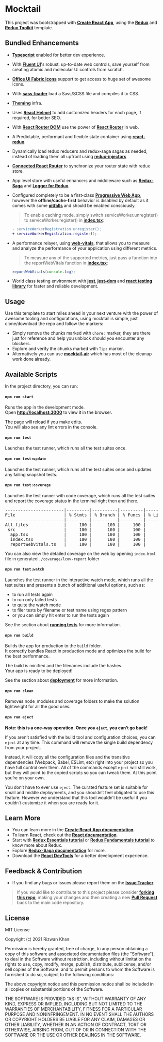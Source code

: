 # Mocktail

This project was bootstrapped with [**Create React App**](https://github.com/facebook/create-react-app), using the [**Redux**](https://redux.js.org/) and [**Redux Toolkit**](https://redux-toolkit.js.org/) template.

## Bundled Enhancements

- [**Typescript**](https://www.typescriptlang.org/) enabled for better dev experience.
- With [**Fluent UI**](https://developer.microsoft.com/en-us/fluentui#/controls/web)'s robust, up-to-date web controls, save yourself from creating atomic and molecular UI controls from scratch.
- [**Office UI Fabric Icons**](https://uifabricicons.azurewebsites.net/) support to get access to huge set of awesome icons.
- With [**sass-loader**](https://www.npmjs.com/package/sass-loader) load a Sass/SCSS file and compiles it to CSS.
- [**Theming**](https://aka.ms/themedesigner) infra.
- Uses [**React Helmet**](https://www.npmjs.com/package/sass-loader) to add customized headers for each page, if required, for better SEO.
- With [**React Router DOM**](https://www.npmjs.com/package/react-router-dom) use the power of [**React Router**](https://reactrouter.com/) in web.
- A Predictable, performant and flexible state container using [**react-redux**](https://www.npmjs.com/package/react-redux).
- Dynamically load redux reducers and redux-saga sagas as needed, instead of loading them all upfront using [**redux-injectors**](https://www.npmjs.com/package/redux-injectors).
- [**Connected React Router**](https://www.npmjs.com/package/connected-react-router) to synchronize your router state with redux store.
- App level store with useful enhancers and middleware such as [**Redux-Saga**](https://redux-saga.js.org/) and [**Logger for Redux**](https://www.npmjs.com/package/redux-logger).
- Configured completely to be a first-class [**Progressive Web App**](https://developers.google.com/web/progressive-web-apps/), however the **offline/cache-first** behavior is disabled by default as it comes with some [**pitfalls**](https://github.com/facebook/create-react-app/issues/2398) and should be enabled consciously.

  > To enable caching mode, simply switch serviceWorker.unregister() to serviceWorker.register() in [**index.tsx**](https://github.com/rizz-wan/mocktail/blob/main/src/index.tsx):

  ```diff
  - serviceWorkerRegistration.unregister();
  + serviceWorkerRegistration.register();
  ```

- A performance relayer, using [**web-vitals**](https://github.com/GoogleChrome/web-vitals), that allows you to measure and analyze the performance of your application using different metrics.

  > To measure any of the supported metrics, just pass a function into the reportWebVitals function in [**index.tsx**](https://github.com/rizz-wan/mocktail/blob/main/src/index.tsx):

  ```jsx
  reportWebVitals(console.log);
  ```

- World class testing environment with [**jest**](https://jestjs.io/), [**jest-dom**](https://github.com/testing-library/jest-dom#with-typescript) and [**react testing library**](https://testing-library.com/docs/react-testing-library/intro) for faster and reliable development.

## Usage

Use this template to start miles ahead in your next venture with the power of awesome tooling and configurations, using mocktail is simple, just clone/download the repo and follow the markers:

- Simply remove the chunks marked with `Chore:` marker, they are there just for reference and help you unblock should you encounter any blockers.
- Explore and verify the chunks marked with `Tip:` marker.
- Alternatively you can use [**mocktail-air**](https://github.com/rizz-wan/mocktail-air) which has most of the cleanup work done already.

## Available Scripts

In the project directory, you can run:

#### `npm run start`

Runs the app in the development mode.<br />
Open [**http://localhost:3000**](http://localhost:3000) to view it in the browser.

The page will reload if you make edits.<br />
You will also see any lint errors in the console.

#### `npm run test`

Launches the test runner, which runs all the test suites once.

#### `npm run test:update`

Launches the test runner, which runs all the test suites once and updates any failing snapshot tests.

#### `npm run test:coverage`

Launches the test runner with code coverage, which runs all the test suites and report the coverage status in the terminal right then and there.

<pre>
-----------------------|---------|----------|---------|---------|-------------------
File                   | % Stmts | % Branch | % Funcs | % Lines | Uncovered Line #s 
-----------------------|---------|----------|---------|---------|-------------------
All files              |     100 |      100 |     100 |     100 |                   
 src                   |     100 |      100 |     100 |     100 |                   
  app.tsx              |     100 |      100 |     100 |     100 |                   
  index.tsx            |     100 |      100 |     100 |     100 |                   
  reportWebVitals.ts   |     100 |      100 |     100 |     100 |                   
</pre>

You can also view the detailed coverage on the web by opening `index.html` file in generated `./coverage/lcov-report` folder

#### `npm run test:watch`

Launches the test runner in the interactive watch mode, which runs all the test suites and presents a bunch of additional useful options, such as:

- to run all tests again
- to run only failed tests
- to quite the watch mode
- to filer tests by filename or test name using regex pattern
- or you can simply hit enter to run the tests again

See the section about [**running tests**](https://facebook.github.io/create-react-app/docs/running-tests) for more information.

#### `npm run build`

Builds the app for production to the `build` folder.<br />
It correctly bundles React in production mode and optimizes the build for the best performance.

The build is minified and the filenames include the hashes.<br />
Your app is ready to be deployed!

See the section about [**deployment**](https://facebook.github.io/create-react-app/docs/deployment) for more information.

#### `npm run clean`

Removes node_modules and coverage folders to make the solution lightweight for all the good uses.

#### `npm run eject`

**Note: this is a one-way operation. Once you `eject`, you can’t go back!**

If you aren’t satisfied with the build tool and configuration choices, you can `eject` at any time. This command will remove the single build dependency from your project.

Instead, it will copy all the configuration files and the transitive dependencies (Webpack, Babel, ESLint, etc) right into your project so you have full control over them. All of the commands except `eject` will still work, but they will point to the copied scripts so you can tweak them. At this point you’re on your own.

You don’t have to ever use `eject`. The curated feature set is suitable for small and middle deployments, and you shouldn’t feel obligated to use this feature. However we understand that this tool wouldn’t be useful if you couldn’t customize it when you are ready for it.

## Learn More

- You can learn more in the [**Create React App documentation**](https://facebook.github.io/create-react-app/docs/getting-started).
- To learn React, check out the [**React documentation**](https://reactjs.org/).
- Start with [**Redux Essentials tutorial**](https://redux.js.org/tutorials/essentials/part-1-overview-concepts) or [**Redux Fundamentals tutorial**](https://redux.js.org/tutorials/fundamentals/part-1-overview) to know more about Redux.
- Explore [**Redux-Saga documentation**](https://redux-saga.js.org/docs/introduction/GettingStarted) for more.
- Download the [**React DevTools**](https://reactjs.org/link/react-devtools) for a better development experience.

## Feedback & Contribution

- If you find any bugs or issues please report them on the [**Issue Tracker**](https://github.com/rizz-wan/mocktail/issues).

> If you would like to contribute to this project please consider [**forking this repo**](https://github.com/rizz-wan/mocktail/fork), making your changes and then creating a new [**Pull Request**](https://github.com/rizz-wan/mocktail/pulls) back to the main code repository.

## License

MIT License

Copyright (c) 2021 Rizwan Khan

Permission is hereby granted, free of charge, to any person obtaining a copy
of this software and associated documentation files (the "Software"), to deal
in the Software without restriction, including without limitation the rights
to use, copy, modify, merge, publish, distribute, sublicense, and/or sell
copies of the Software, and to permit persons to whom the Software is
furnished to do so, subject to the following conditions:

The above copyright notice and this permission notice shall be included in all
copies or substantial portions of the Software.

THE SOFTWARE IS PROVIDED "AS IS", WITHOUT WARRANTY OF ANY KIND, EXPRESS OR
IMPLIED, INCLUDING BUT NOT LIMITED TO THE WARRANTIES OF MERCHANTABILITY,
FITNESS FOR A PARTICULAR PURPOSE AND NONINFRINGEMENT. IN NO EVENT SHALL THE
AUTHORS OR COPYRIGHT HOLDERS BE LIABLE FOR ANY CLAIM, DAMAGES OR OTHER
LIABILITY, WHETHER IN AN ACTION OF CONTRACT, TORT OR OTHERWISE, ARISING FROM,
OUT OF OR IN CONNECTION WITH THE SOFTWARE OR THE USE OR OTHER DEALINGS IN THE
SOFTWARE.
